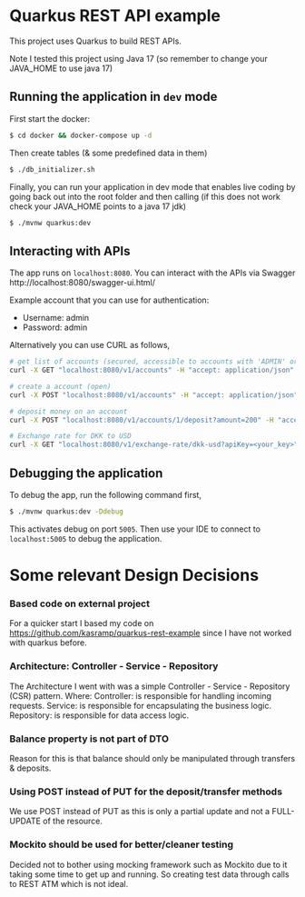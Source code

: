 # Quarkus REST API example

This project uses Quarkus to build REST APIs.

Note I tested this project using Java 17 (so remember to change your JAVA_HOME to use java 17)

## Running the application in `dev` mode

First start the docker:

```bash
$ cd docker && docker-compose up -d
```

Then create tables (& some predefined data in them)

```bash
$ ./db_initializer.sh
```

Finally, you can run your application in dev mode that enables live coding by going back out into the root folder and
then calling (if this does not work check your JAVA_HOME points to a java 17 jdk)

```bash
$ ./mvnw quarkus:dev
```

## Interacting with APIs

The app runs on `localhost:8080`. You can interact with the APIs via Swagger http://localhost:8080/swagger-ui.html/

Example account that you can use for authentication:

- Username: admin
- Password: admin

Alternatively you can use CURL as follows,

```bash
# get list of accounts (secured, accessible to accounts with 'ADMIN' or 'USER' role)
curl -X GET "localhost:8080/v1/accounts" -H "accept: application/json" -u leo:1234

# create a account (open)
curl -X POST "localhost:8080/v1/accounts" -H "accept: application/json" -H "Content-Type: application/json" -d "{\"firstName\":\"Tom\",\"lastName\":\"Cruise\",\"password\":\"password\",\"role\":\"USER\",\"username\":\"tomC\"}" -u admin:admin

# deposit money on an account 
curl -X POST "localhost:8080/v1/accounts/1/deposit?amount=200" -H "accept: application/json" -H "Content-Type: application/json" -u leo:1234

# Exchange rate for DKK to USD
curl -X GET "localhost:8080/v1/exchange-rate/dkk-usd?apiKey=<your_key>" -H "accept: application/json"
```

## Debugging the application

To debug the app, run the following command first,

```bash
$ ./mvnw quarkus:dev -Ddebug
```

This activates debug on port `5005`. Then use your IDE to connect to `localhost:5005` to debug the application.

# Some relevant Design Decisions

### Based code on external project

For a quicker start I based my code on https://github.com/kasramp/quarkus-rest-example since I have not worked with
quarkus before.

### Architecture: Controller - Service - Repository

The Architecture I went with was a simple Controller - Service - Repository (CSR) pattern. Where:
Controller: is responsible for handling incoming requests.
Service: is responsible for encapsulating the business logic.
Repository: is responsible for data access logic.

### Balance property is not part of DTO

Reason for this is that balance should only be manipulated through transfers & deposits.

### Using POST instead of PUT for the deposit/transfer methods

We use POST instead of PUT as this is only a partial update and not a FULL-UPDATE of the resource.

### Mockito should be used for better/cleaner testing

Decided not to bother using mocking framework such as Mockito due to it taking some time to get up and running.
So creating test data through calls to REST ATM which is not ideal.